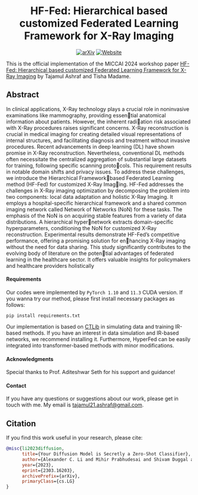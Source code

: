 <div align="center">

<!-- TITLE -->
# **HF-Fed: Hierarchical based customized Federated Learning Framework for X-Ray Imaging**

[![arXiv](https://img.shields.io/badge/cs.LG-arXiv:2303.16203-b31b1b.svg)](https://arxiv.org/abs/2303.16203)
[![Website](https://img.shields.io/badge/🌎-Website-blue.svg)](http://diffusion-classifier.github.io)
</div>

This is the official implementation of the MICCAI 2024 workshop paper [HF-Fed: Hierarchical based customized Federated
Learning Framework for X-Ray Imaging](https://arxiv.org/abs/2303.16203) by Tajamul Ashraf and Tisha Madame.
<!-- DESCRIPTION -->
## Abstract

In clinical applications, X-Ray technology plays a crucial
role in noninvasive examinations like mammography, providing essential anatomical information about patients. However, the inherent radiation risk associated with X-Ray procedures raises significant concerns. X-Ray reconstruction is crucial in medical imaging for creating detailed visual representations of internal structures, and facilitating diagnosis
and treatment without invasive procedures. Recent advancements in deep
learning (DL) have shown promise in X-Ray reconstruction. Nevertheless,
conventional DL methods often necessitate the centralized aggregation of
substantial large datasets for training, following specific scanning protocols. This requirement results in notable domain shifts and privacy issues.
To address these challenges, we introduce the Hierarchical Frameworkbased Federated Learning method (HF-Fed) for customized X-Ray Imaging. HF-Fed addresses the challenges in X-Ray imaging optimization by decomposing the problem into two components: local data adaptation
and holistic X-Ray Imaging. It employs a hospital-specific hierarchical
framework and a shared common imaging network called Network of
Networks (NoN) for these tasks. The emphasis of the NoN is on acquiring
stable features from a variety of data distributions. A hierarchical hypernetwork extracts domain-specific hyperparameters, conditioning the NoN
for customized X-Ray reconstruction. Experimental results demonstrate
HF-Fed’s competitive performance, offering a promising solution for enhancing X-Ray imaging without the need for data sharing. This study
significantly contributes to the evolving body of literature on the potential advantages of federated learning in the healthcare sector. It offers
valuable insights for policymakers and healthcare providers holistically



#### Requirements

Our codes were implemented by ```PyTorch 1.10``` and ```11.3``` CUDA version. If you wanna try our method, please first install necessary packages as follows:

```
pip install requirements.txt
```

Our implementation is based on [CTLib](https://github.com/xiawj-hub/CTLIB) in simulating data and training IR-based methods. If you have an interest in data simulation and IR-based networks, we recommend installing it. Furthermore, HyperFed can be easily integrated into transformer-based methods with minor modifications.

#### Acknowledgments
Special thanks to Prof. Aditeshwar Seth for his support and guidance!

#### Contact
If you have any questions or suggestions about our work, please get in touch with me. My email is tajamul21.ashraf@gmail.com.


## Citation

If you find this work useful in your research, please cite:

```bibtex
@misc{li2023diffusion,
      title={Your Diffusion Model is Secretly a Zero-Shot Classifier}, 
      author={Alexander C. Li and Mihir Prabhudesai and Shivam Duggal and Ellis Brown and Deepak Pathak},
      year={2023},
      eprint={2303.16203},
      archivePrefix={arXiv},
      primaryClass={cs.LG}
}
```


